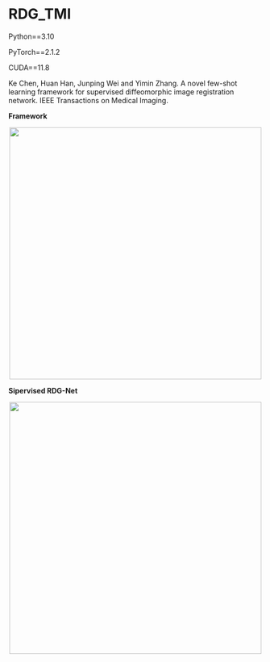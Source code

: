 # RDG_TMI
Python==3.10

PyTorch==2.1.2

CUDA==11.8

Ke Chen, Huan Han, Junping Wei and Yimin Zhang. A novel few-shot learning framework for supervised diffeomorphic image registration network. IEEE Transactions on Medical Imaging.


__Framework__

<div align="center">
  <img src="https://github.com/user-attachments/assets/e6998821-c586-4e62-b0cb-54e0cfc4abba" width="500" />
</div>

__Sipervised RDG-Net__

<div align="center">
  <img src="https://github.com/user-attachments/assets/86693155-a8d8-4d86-bcba-4034eb88da81" width="500" />
</div>

